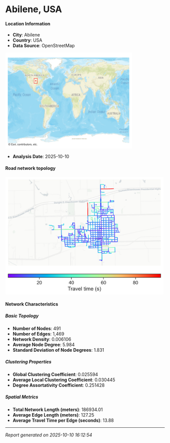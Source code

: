 # Abilene, USA

#### Location Information

- **City**: Abilene
- **Country**: USA
- **Data Source**: OpenStreetMap
<img src="Abilene_location.png" alt="Abilene Location Map" width="400" />

- **Analysis Date**: 2025-10-10

#### Road network topology

<img src="Abilene_network_map.png" alt="Abilene Road Network Map" width="500"/>

#### Network Characteristics

##### Basic Topology

- **Number of Nodes**: 491
- **Number of Edges**: 1,469
- **Network Density**: 0.006106
- **Average Node Degree**: 5.984
- **Standard Deviation of Node Degrees**: 1.831

##### Clustering Properties

- **Global Clustering Coefficient**: 0.025594
- **Average Local Clustering Coefficient**: 0.030445
- **Degree Assortativity Coefficient**: 0.251428

##### Spatial Metrics

- **Total Network Length (meters)**: 186934.01
- **Average Edge Length (meters)**: 127.25
- **Average Travel Time per Edge (seconds)**: 13.88

---
*Report generated on 2025-10-10 16:12:54*
